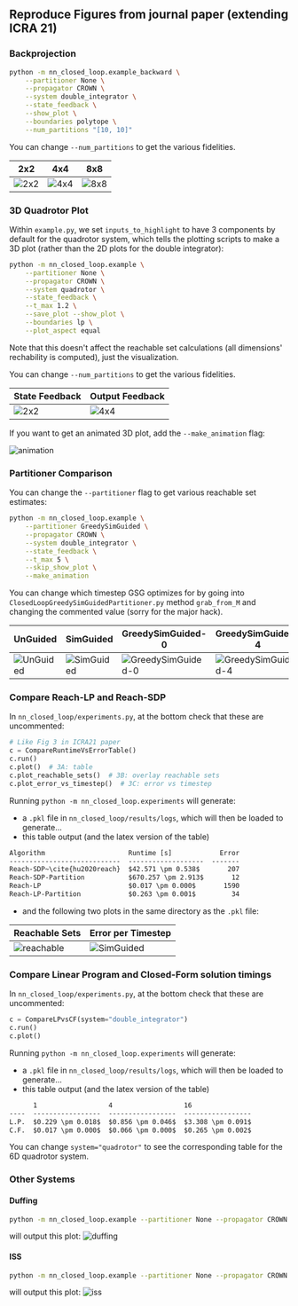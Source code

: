 ## Reproduce Figures from journal paper (extending ICRA 21)

### Backprojection

```bash
python -m nn_closed_loop.example_backward \
	--partitioner None \
	--propagator CROWN \
	--system double_integrator \
	--state_feedback \
	--show_plot \
	--boundaries polytope \
	--num_partitions "[10, 10]"
```

You can change `--num_partitions` to get the various fidelities.

2x2 | 4x4 | 8x8
------------ | ------------- | -------------
![2x2](/docs/_static/journal/backreach/double_integrator_None_CROWN_polytope_8_partitions_2_2.png) | ![4x4](/docs/_static/journal/backreach/double_integrator_None_CROWN_polytope_8_partitions_4_4.png) | ![8x8](/docs/_static/journal/backreach/double_integrator_None_CROWN_polytope_8_partitions_8_8.png)


### 3D Quadrotor Plot

Within `example.py`, we set `inputs_to_highlight` to have 3 components by default for the quadrotor system, which tells the plotting scripts to make a 3D plot (rather than the 2D plots for the double integrator):
```bash
python -m nn_closed_loop.example \
	--partitioner None \
	--propagator CROWN \
	--system quadrotor \
	--state_feedback \
	--t_max 1.2 \
	--save_plot --show_plot \
	--boundaries lp \
	--plot_aspect equal
```
Note that this doesn't affect the reachable set calculations (all dimensions' rechability is computed), just the visualization.

You can change `--num_partitions` to get the various fidelities.

State Feedback | Output Feedback
------------ | -------------
![2x2](/docs/_static/journal/3d_quadrotor/quadrotor_None_CROWN_tmax_1.2_lp_8_state_feedback.png) | ![4x4](/docs/_static/journal/3d_quadrotor/quadrotor_None_CROWN_tmax_1.2_lp_8_output_feedback.png)

If you want to get an animated 3D plot, add the `--make_animation` flag:

![animation](/docs/_static/journal/3d_quadrotor/ClosedLoopNoPartitioner.gif)

### Partitioner Comparison

You can change the `--partitioner` flag to get various reachable set estimates:
```bash
python -m nn_closed_loop.example \
	--partitioner GreedySimGuided \
	--propagator CROWN \
	--system double_integrator \
	--state_feedback \
	--t_max 5 \
	--skip_show_plot \
	--make_animation
```

You can change which timestep GSG optimizes for by going into `ClosedLoopGreedySimGuidedPartitioner.py` method `grab_from_M` and changing the commented value (sorry for the major hack).

UnGuided | SimGuided | GreedySimGuided-0 | GreedySimGuided-4
------------ | ------------- | ------------ | -------------
![UnGuided](/docs/_static/journal/partitions/ClosedLoopUnGuidedPartitioner.gif) | ![SimGuided](/docs/_static/journal/partitions/ClosedLoopSimGuidedPartitioner.gif) | ![GreedySimGuided-0](/docs/_static/journal/partitions/ClosedLoopGreedySimGuidedPartitioner0.gif) | ![GreedySimGuided-4](/docs/_static/journal/partitions/ClosedLoopGreedySimGuidedPartitioner4.gif)

### Compare Reach-LP and Reach-SDP

In `nn_closed_loop/experiments.py`, at the bottom check that these are uncommented:

```python
# Like Fig 3 in ICRA21 paper
c = CompareRuntimeVsErrorTable()
c.run()
c.plot()  # 3A: table
c.plot_reachable_sets()  # 3B: overlay reachable sets
c.plot_error_vs_timestep()  # 3C: error vs timestep
```

Running `python -m nn_closed_loop.experiments` will generate:
- a `.pkl` file in `nn_closed_loop/results/logs`, which will then be loaded to generate...
- this table output (and the latex version of the table)
```txt
Algorithm                     Runtime [s]            Error
----------------------------  -------------------  -------
Reach-SDP~\cite{hu2020reach}  $42.571 \pm 0.538$       207
Reach-SDP-Partition           $670.257 \pm 2.913$       12
Reach-LP                      $0.017 \pm 0.000$       1590
Reach-LP-Partition            $0.263 \pm 0.001$         34
```
- and the following two plots in the same directory as the `.pkl` file:

Reachable Sets | Error per Timestep
------------ | -------------
![reachable](/docs/_static/journal/reachlp_vs_reachsdp/runtime_vs_error_2021_07_21__12_33_20_reachable.png) | ![SimGuided](/docs/_static/journal/reachlp_vs_reachsdp/runtime_vs_error_2021_07_21__12_33_20_timestep.png)


### Compare Linear Program and Closed-Form solution timings

In `nn_closed_loop/experiments.py`, at the bottom check that these are uncommented:

```python
c = CompareLPvsCF(system="double_integrator")
c.run()
c.plot()
```

Running `python -m nn_closed_loop.experiments` will generate:
- a `.pkl` file in `nn_closed_loop/results/logs`, which will then be loaded to generate...
- this table output (and the latex version of the table)
```txt
      1                  4                  16
----  -----------------  -----------------  -----------------
L.P.  $0.229 \pm 0.018$  $0.856 \pm 0.046$  $3.308 \pm 0.091$
C.F.  $0.017 \pm 0.000$  $0.066 \pm 0.000$  $0.265 \pm 0.002$
```

You can change `system="quadrotor"` to see the corresponding table for the 6D quadrotor system.

### Other Systems

#### Duffing

```bash
python -m nn_closed_loop.example --partitioner None --propagator CROWN --system duffing --state_feedback --t_max 0.3
```
will output this plot:
![duffing](/docs/_static/journal/systems/duffing_None_CROWN_tmax_0.3_lp_8.png)

#### ISS
```bash
python -m nn_closed_loop.example --partitioner None --propagator CROWN --system iss --state_feedback --t_max 0.21
```
will output this plot:
![iss](/docs/_static/journal/systems/iss_None_CROWN_tmax_0.2_lp_8.png)
